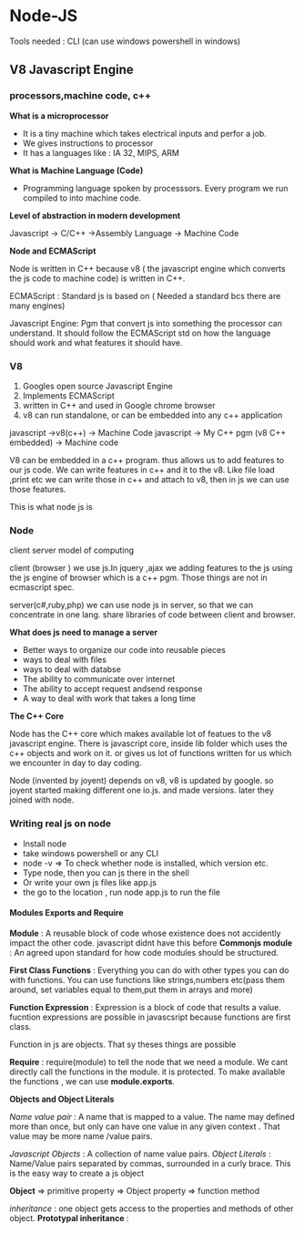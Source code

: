 # Node-JS

Tools needed  : CLI (can use windows powershell in windows)

## V8 Javascript Engine

### processors,machine code, c++

**What is a microprocessor**
* It is a tiny machine which takes electrical inputs and perfor a job.
* We gives instructions to processor 
* It has a languages like : IA 32, MIPS, ARM
                  
**What is Machine Language (Code)**

* Programming language spoken by processsors. Every program we run compiled to into machine code.

**Level of abstraction in modern development**

Javascript -> C/C++ ->Assembly Language -> Machine Code

**Node and ECMAScript**

Node is written in C++ because v8 ( the javascript engine which converts the js code to machine code) is written in C++.

ECMAScript : Standard js is based on ( Needed a standard bcs there are many engines)

Javascript Engine: Pgm that convert js into something the processor can understand. It should follow the ECMAScript std on how the language 
should work and what features it should have.

### V8
1. Googles open source Javascript Engine
2. Implements ECMAScript
3. written in C++ and used in Google chrome browser
4. v8 can run standalone, or can be embedded into any c++ application

javascript ->v8(c++) -> Machine Code
javascript -> My C++ pgm (v8 C++ embedded) -> Machine code

V8 can be embedded in a c++ program. thus allows us to add features to our js code. We can write features in c++ and it to the v8. Like file load ,print etc we can write those in c++ and attach to v8, then in js we can use those features.

This is what node js is

### Node

client server model of computing

client (browser )
we use js.In jquery ,ajax we adding features to the js using the js engine of browser which is a c++ pgm. 
Those things are not in ecmascript spec.

server(c#,ruby,php) 
we can use node js in server, so that we can concentrate in one lang. share libraries of code between client and browser.

**What does js need to manage a server**

* Better ways to organize our code into reusable pieces
* ways to deal with files
* ways to deal with databse
* The ability to communicate over internet
* The ability to accept request andsend response
* A way to deal with work that takes a long time
                  
 **The C++ Core**
 
 Node has the C++ core which makes available lot of featues to the v8 javascript engine. 
 There is javascript core, inside lib folder which uses the c++ objects and work on it. or gives us lot of functions written for us which we encounter in day to day coding.
 
 Node (invented by joyent) depends on v8, v8 is updated by google. so joyent started making different one io.js. and made versions. later they joined with node.
 
 ### Writing real js on node
 
 *  Install node
 * take windows powershell or any CLI
 *  node -v => To check whether node is installed, which version etc.
 * Type node, then you can js there in the shell
 * Or write your own js files like app.js
 * the go to the location , run node app.js to run the file
 
#### Modules Exports and Require

**Module**          : A reusable block of code whose existence does not accidently impact the other code. javascript didnt have this                           before
**Commonjs module** : An agreed upon standard for how code modules should be structured.

**First Class Functions** : Everything you can do with other types you can do with functions.  You can use functions like strings,numbers etc(pass them around, set variables equal to them,put them in arrays and more)

**Function Expression** : Expression is a block of code that results a value. fucntion expressions are possible in javascsript because functions are first class.

Function in js are objects. That sy theses things are possible

**Require** : require(module) to tell the node that we need a module. We cant directly call the functions in the module. it is                         protected. To make available the functions , we can use **module.exports**.

**Objects and Object Literals**

*Name value pair* : A name that is mapped to  a value. The name may defined more than once, but only can have one value in any given                         context . That value may be more name /value pairs.

*Javascript Objects* : A collection of name value pairs.
*Object Literals*    : Name/Value pairs separated by commas, surrounded in a curly brace. This is the easy way to create a js object

**Object** => primitive property
           => Object property
           => function method
     
 *inheritance* : one object gets access to the properties and methods of other object.
 **Prototypal inheritance** : 








































 
 
 
 
 
 
 
 
 
 
 
 
 
 
 
 
